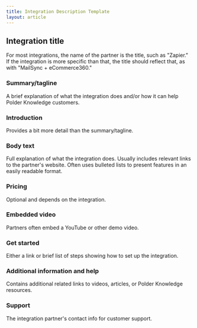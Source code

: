 ```yaml
---
title: Integration Description Template
layout: article
---
```


## Integration title

For most integrations, the name of the partner is the title, such as "Zapier." If the integration is more specific than that, the title should reflect that, as with "MailSync + eCommerce360."


### Summary/tagline

A brief explanation of what the integration does and/or how it can help Polder Knowledge customers.

### Introduction

Provides a bit more detail than the summary/tagline.

### Body text

Full explanation of what the integration does. Usually includes relevant links to the partner's website. Often uses bulleted lists to present features in an easily readable format.

### Pricing

Optional and depends on the integration.

### Embedded video

Partners often embed a YouTube or other demo video.

### Get started

Either a link or brief list of steps showing how to set up the integration.


### Additional information and help

Contains additional related links to videos, articles, or Polder Knowledge resources.

### Support

The integration partner's contact info for customer support.

